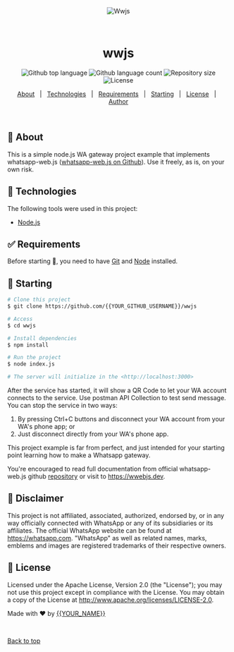 <div align="center" id="top"> 
  <img src="./.github/app.gif" alt="Wwjs" />

  &#xa0;

  <!-- <a href="https://wwjs.netlify.app">Demo</a> -->
</div>

<h1 align="center">wwjs</h1>

<p align="center">
  <img alt="Github top language" src="https://img.shields.io/github/languages/top/{{YOUR_GITHUB_USERNAME}}/wwjs?color=56BEB8">

  <img alt="Github language count" src="https://img.shields.io/github/languages/count/{{YOUR_GITHUB_USERNAME}}/wwjs?color=56BEB8">

  <img alt="Repository size" src="https://img.shields.io/github/repo-size/{{YOUR_GITHUB_USERNAME}}/wwjs?color=56BEB8">

  <img alt="License" src="https://img.shields.io/github/license/{{YOUR_GITHUB_USERNAME}}/wwjs?color=56BEB8">

  <!-- <img alt="Github issues" src="https://img.shields.io/github/issues/{{YOUR_GITHUB_USERNAME}}/wwjs?color=56BEB8" /> -->

  <!-- <img alt="Github forks" src="https://img.shields.io/github/forks/{{YOUR_GITHUB_USERNAME}}/wwjs?color=56BEB8" /> -->

  <!-- <img alt="Github stars" src="https://img.shields.io/github/stars/{{YOUR_GITHUB_USERNAME}}/wwjs?color=56BEB8" /> -->
</p>

<!-- Status -->

<!-- <h4 align="center"> 
	🚧  Wwjs 🚀 Under construction...  🚧
</h4> 

<hr> -->

<p align="center">
  <a href="#dart-about">About</a> &#xa0; | &#xa0; 
  <a href="#rocket-technologies">Technologies</a> &#xa0; | &#xa0;
  <a href="#white_check_mark-requirements">Requirements</a> &#xa0; | &#xa0;
  <a href="#checkered_flag-starting">Starting</a> &#xa0; | &#xa0;
  <a href="#memo-license">License</a> &#xa0; | &#xa0;
  <a href="https://github.com/{{YOUR_GITHUB_USERNAME}}" target="_blank">Author</a>
</p>

<br>

## :dart: About ##

This is a simple node.js WA gateway project example that implements whatsapp-web.js (<a href="https://github.com/pedroslopez/whatsapp-web.js">whatsapp-web.js on Github</a>). Use it freely, as is, on your own risk.

## :rocket: Technologies ##

The following tools were used in this project:

- [Node.js](https://nodejs.org/en/)

## :white_check_mark: Requirements ##

Before starting :checkered_flag:, you need to have [Git](https://git-scm.com) and [Node](https://nodejs.org/en/) installed.

## :checkered_flag: Starting ##

```bash
# Clone this project
$ git clone https://github.com/{{YOUR_GITHUB_USERNAME}}/wwjs

# Access
$ cd wwjs

# Install dependencies
$ npm install

# Run the project
$ node index.js

# The server will initialize in the <http://localhost:3000>
```

After the service has started, it will show a QR Code to let your WA account connects to the service.
Use postman API Collection to test send message.
You can stop the service in two ways:
1. By pressing Ctrl+C buttons and disconnect your WA account from your WA's phone app; or
2. Just disconnect directly from your WA's phone app.

This project example is far from perfect, and just intended for your starting point learning how to make a Whatsapp gateway.

You're encouraged to read full documentation from official whatsapp-web.js github <a href="https://github.com/pedroslopez/whatsapp-web.js">repository</a> or visit to <a href="">https://wwebjs.dev</a>.

## :memo: Disclaimer ##

This project is not affiliated, associated, authorized, endorsed by, or in any way officially connected with WhatsApp or any of its subsidiaries or its affiliates. The official WhatsApp website can be found at <a href="https://whatsapp.com"></a>https://whatsapp.com</a>. "WhatsApp" as well as related names, marks, emblems and images are registered trademarks of their respective owners.

## :memo: License ##

Licensed under the Apache License, Version 2.0 (the "License"); you may not use this project except in compliance with the License. You may obtain a copy of the License at <a href="http://www.apache.org/licenses/LICENSE-2.0"></a>http://www.apache.org/licenses/LICENSE-2.0</a>.


Made with :heart: by <a href="https://github.com/{{YOUR_GITHUB_USERNAME}}" target="_blank">{{YOUR_NAME}}</a>

&#xa0;

<a href="#top">Back to top</a>
